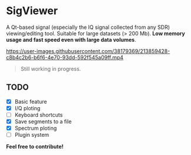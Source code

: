 # SigViewer

A Qt-based signal (especially the IQ signal collected from any SDR)
viewing/editing tool. Suitable for large datasets (> 200 Mb).
**Low memory usage and fast speed even with large data volumes**.

https://user-images.githubusercontent.com/38179369/213859428-c8b4c2b6-b6f6-4e70-93dd-592f545a09ff.mp4


> Still working in progress.

## TODO

- [x] Basic feature
- [x] I/Q ploting
- [ ] Keyboard shortcuts
- [x] Save segments to a file
- [x] Spectrum ploting
- [ ] Plugin system

**Feel free to contribute!**
